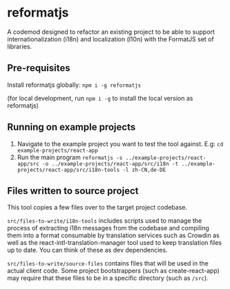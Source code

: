 # reformatjs

A codemod designed to refactor an existing project to be able to support internationalization (i18n) and localization (l10n) with the FormatJS set of libraries.

## Pre-requisites
Install reformatjs globally: `npm i -g reformatjs`

(for local development, run `npm i -g` to install the local version as reformatjs)
## Running on example projects
1. Navigate to the example project you want to test the tool against. E.g: `cd example-projects/react-app`
2. Run the main program `reformatjs -s ../example-projects/react-app/src -o ../example-projects/react-app/src/i18n -t ../example-projects/react-app/src/i18n-tools -l zh-CN,de-DE`



## Files written to source project
This tool copies a few files over to the target project codebase.

`src/files-to-write/i18n-tools` includes scripts used to manage the process of extracting i18n messages from the codebase and compiling them into a format consumable by translation services such as Crowdin as well as the react-intl-translation-manager tool used to keep translation files up to date.
You can think of these as dev dependencies.

`src/files-to-write/source-files` contains files that will be used in the actual client code.
Some project bootstrappers (such as create-react-app) may require that these files to be in a specific directory (such as `/src`).